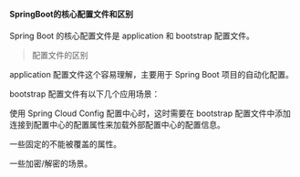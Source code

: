 #### SpringBoot的核⼼配置⽂件和区别

Spring Boot 的核心配置文件是 application 和 bootstrap 配置文件。 

>配置文件的区别

application 配置文件这个容易理解，主要用于 Spring Boot 项目的自动化配置。 

bootstrap 配置文件有以下几个应用场景： 

使用 Spring Cloud Config 配置中心时，这时需要在 bootstrap 配置文件中添加连接到配置中心的配置属性来加载外部配置中心的配置信息。

一些固定的不能被覆盖的属性。

一些加密/解密的场景。